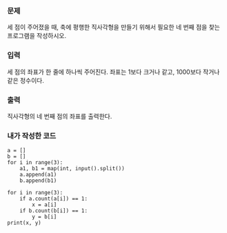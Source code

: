 <h3>문제</h3>
세 점이 주어졌을 때, 축에 평행한 직사각형을 만들기 위해서 필요한 네 번째 점을 찾는 프로그램을 작성하시오.

<h3>입력</h3>
세 점의 좌표가 한 줄에 하나씩 주어진다. 좌표는 1보다 크거나 같고, 1000보다 작거나 같은 정수이다.

<h3>출력</h3>
직사각형의 네 번째 점의 좌표를 출력한다.

<h3>내가 작성한 코드</h3>

```
a = []
b = []
for i in range(3):
    a1, b1 = map(int, input().split())
    a.append(a1)
    b.append(b1)

for i in range(3):
    if a.count(a[i]) == 1:
        x = a[i]
    if b.count(b[i]) == 1:
        y = b[i]
print(x, y)
```
